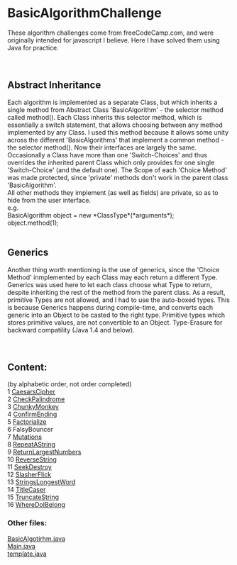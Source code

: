 # BasicAlgorithmChallenge


These algorithm challenges come from freeCodeCamp.com, and were originally
intended for javascript I believe. Here I have solved them using Java for
practice. 
<br>
<br>
<br>
<h2>Abstract Inheritance</h2>
Each algorithm is implemented as a separate Class, but which inherits a
single method from Abstract Class 'BasicAlgorithm' - the selector method
called method(). Each Class inherits this selector method, which is 
essentially a switch statement, that allows choosing between any method 
implemented by any Class. I used this method because it allows some unity 
across the different 'BasicAlgorithms' that implement a common method - 
the selector method(). Now their interfaces are largely the same. Occasionally
a Class have more than one 'Switch-Choices' and thus overrides the inherited
parent Class which only provides for one single 'Switch-Choice' (and the 
default one). The Scope of each 'Choice Method' was made protected, since 
'private' methods don't work in the parent class 'BasicAlgorithm'. 
<br>
All other methods they implement (as well as fields) are private, so as to
hide from the user interface. 
<br>
e.g.<br>
BasicAlgorithm object = new *ClassType*(*arguments*);<br>
object.method(1);<br>
<br>
<h2>Generics</h2>
Another thing worth mentioning is the use of generics, since the 'Choice Method'
inmplemented by each Class may each return a different Type. Generics was 
used here to let each class choose what Type to return, despite inheriting
the rest of the method from the parent class. As a result, primitive Types
are not allowed, and I had to use the auto-boxed types. 
This is because Generics happens during compile-time, and converts each generic
into an Object to be casted to the right type. Primitive types which stores
primitive values, are not convertible to an Object. 
Type-Erasure for backward compatility (Java 1.4 and below). 
<br>
<br>
<br>
<h2>Content: </h2>
(by alphabetic order, not order completed)
<br>
1 <a href=/src/CaesarsCipher.java">CaesarsCipher</a><br>
2 <a href=/src/CheckPalindrome.java>CheckPalindrome</a><br>
3 <a href=/src/ChunkyMonkey.java>ChunkyMonkey</a><br>
4 <a href=/src/ConfirmEnding.java>ConfirmEnding</a><br>
5 <a href=/src/Factorialize.java>Factorialize</a><br>
6 FalsyBouncer<br>
7 <a href=/src/Mutations.java>Mutations</a><br>
8 <a href=/src/RepeatAString.java>RepeatAString</a><br>
9 <a href=/src/ReturnLargestNumbers.java>ReturnLargestNumbers</a><br>
10 <a href=/src/ReverseString.java>ReverseString</a><br>
11 <a href=/src/SeekDestroy.java>SeekDestroy</a><br>
12 <a href=/src/SlasherFlick.java>SlasherFlick</a><br>
13 <a href=/src/StringsLongestWord.java>StringsLongestWord</a><br>
14 <a href=/src/TitleCaser.java>TitleCaser</a><br>
15 <a href=/src/TruncateString.java>TruncateString</a><br>
16 <a href=/src/WhereDoIBelong.java>WhereDoIBelong</a><br>

<h3>Other files:</h3>
<a href=/src/BasicAlgotirhm.java>BasicAlgotirhm.java</a><br>
<a href=/src/Main.java>Main.java</a><br>
<a href=/src/template.java>template.java</a><br>

